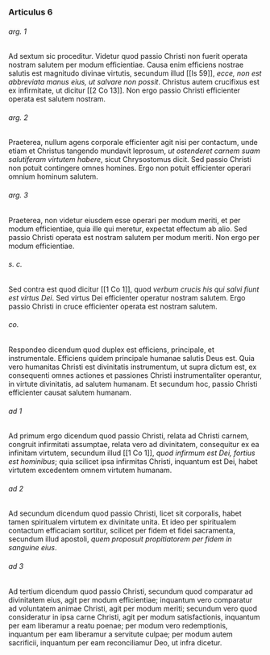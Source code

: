 ### Articulus 6

###### arg. 1
Ad sextum sic proceditur. Videtur quod passio Christi non fuerit operata nostram salutem per modum efficientiae. Causa enim efficiens nostrae salutis est magnitudo divinae virtutis, secundum illud [[Is 59]], *ecce, non est abbreviata manus eius, ut salvare non possit*. Christus autem crucifixus est ex infirmitate, ut dicitur [[2 Co 13]]. Non ergo passio Christi efficienter operata est salutem nostram.

###### arg. 2
Praeterea, nullum agens corporale efficienter agit nisi per contactum, unde etiam et Christus tangendo mundavit leprosum, *ut ostenderet carnem suam salutiferam virtutem habere*, sicut Chrysostomus dicit. Sed passio Christi non potuit contingere omnes homines. Ergo non potuit efficienter operari omnium hominum salutem.

###### arg. 3
Praeterea, non videtur eiusdem esse operari per modum meriti, et per modum efficientiae, quia ille qui meretur, expectat effectum ab alio. Sed passio Christi operata est nostram salutem per modum meriti. Non ergo per modum efficientiae.

###### s. c.
Sed contra est quod dicitur [[1 Co 1]], quod *verbum crucis his qui salvi fiunt est virtus Dei*. Sed virtus Dei efficienter operatur nostram salutem. Ergo passio Christi in cruce efficienter operata est nostram salutem.

###### co.
Respondeo dicendum quod duplex est efficiens, principale, et instrumentale. Efficiens quidem principale humanae salutis Deus est. Quia vero humanitas Christi est divinitatis instrumentum, ut supra dictum est, ex consequenti omnes actiones et passiones Christi instrumentaliter operantur, in virtute divinitatis, ad salutem humanam. Et secundum hoc, passio Christi efficienter causat salutem humanam.

###### ad 1
Ad primum ergo dicendum quod passio Christi, relata ad Christi carnem, congruit infirmitati assumptae, relata vero ad divinitatem, consequitur ex ea infinitam virtutem, secundum illud [[1 Co 1]], *quod infirmum est Dei, fortius est hominibus*; quia scilicet ipsa infirmitas Christi, inquantum est Dei, habet virtutem excedentem omnem virtutem humanam.

###### ad 2
Ad secundum dicendum quod passio Christi, licet sit corporalis, habet tamen spiritualem virtutem ex divinitate unita. Et ideo per spiritualem contactum efficaciam sortitur, scilicet per fidem et fidei sacramenta, secundum illud apostoli, *quem proposuit propitiatorem per fidem in sanguine eius*.

###### ad 3
Ad tertium dicendum quod passio Christi, secundum quod comparatur ad divinitatem eius, agit per modum efficientiae; inquantum vero comparatur ad voluntatem animae Christi, agit per modum meriti; secundum vero quod consideratur in ipsa carne Christi, agit per modum satisfactionis, inquantum per eam liberamur a reatu poenae; per modum vero redemptionis, inquantum per eam liberamur a servitute culpae; per modum autem sacrificii, inquantum per eam reconciliamur Deo, ut infra dicetur.

